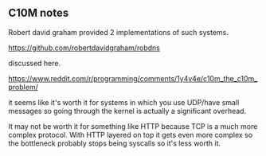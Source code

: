 ## C10M notes

Robert david graham provided 2 implementations of such systems.

https://github.com/robertdavidgraham/robdns

discussed here.

https://www.reddit.com/r/programming/comments/1y4v4e/c10m_the_c10m_problem/

it seems like it's worth it for systems in which you use UDP/have small messages
so going through the kernel is actually a significant overhead.

It may not be worth it for something like HTTP because TCP is a much more complex protocol.
With HTTP layered on top it gets even more complex so the bottleneck probably stops being
syscalls so it's less worth it.
